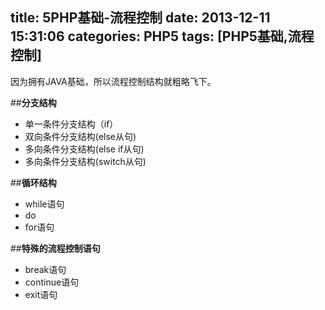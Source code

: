 title: 5PHP基础-流程控制
date: 2013-12-11 15:31:06
categories: PHP5
tags: [PHP5基础,流程控制]
---
因为拥有JAVA基础，所以流程控制结构就粗略飞下。

##**分支结构**

- 单一条件分支结构（if）
- 双向条件分支结构(else从句)
- 多向条件分支结构(else if从句)
- 多向条件分支结构(switch从句)

##**循环结构**

- while语句
- do
- for语句

##**特殊的流程控制语句**

- break语句
- continue语句
- exit语句


